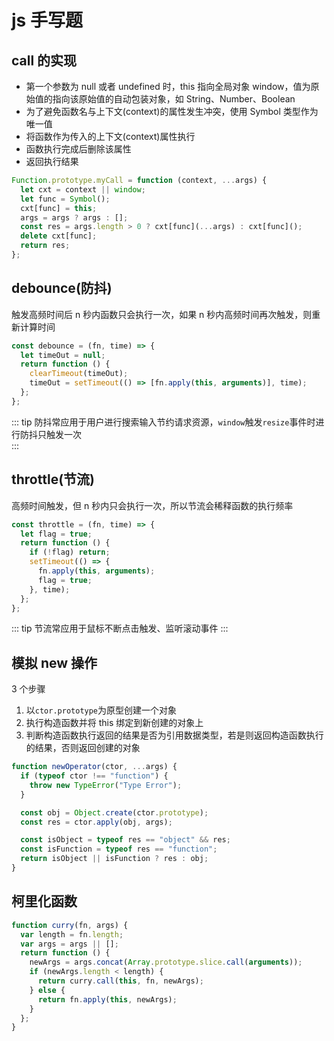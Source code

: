 # js 手写题

## call 的实现

- 第一个参数为 null 或者 undefined 时，this 指向全局对象 window，值为原始值的指向该原始值的自动包装对象，如 String、Number、Boolean
- 为了避免函数名与上下文(context)的属性发生冲突，使用 Symbol 类型作为唯一值
- 将函数作为传入的上下文(context)属性执行
- 函数执行完成后删除该属性
- 返回执行结果

```javascript
Function.prototype.myCall = function (context, ...args) {
  let cxt = context || window;
  let func = Symbol();
  cxt[func] = this;
  args = args ? args : [];
  const res = args.length > 0 ? cxt[func](...args) : cxt[func]();
  delete cxt[func];
  return res;
};
```

## debounce(防抖)

触发高频时间后 n 秒内函数只会执行一次，如果 n 秒内高频时间再次触发，则重新计算时间

```javascript
const debounce = (fn, time) => {
  let timeOut = null;
  return function () {
    clearTimeout(timeOut);
    timeOut = setTimeout(() => [fn.apply(this, arguments)], time);
  };
};
```

::: tip
防抖常应用于用户进行搜索输入节约请求资源，`window`触发`resize`事件时进行防抖只触发一次  
:::

## throttle(节流)

高频时间触发，但 n 秒内只会执行一次，所以节流会稀释函数的执行频率

```javascript
const throttle = (fn, time) => {
  let flag = true;
  return function () {
    if (!flag) return;
    setTimeout(() => {
      fn.apply(this, arguments);
      flag = true;
    }, time);
  };
};
```

::: tip
节流常应用于鼠标不断点击触发、监听滚动事件
:::

## 模拟 new 操作

3 个步骤

1. 以`ctor.prototype`为原型创建一个对象
2. 执行构造函数并将 this 绑定到新创建的对象上
3. 判断构造函数执行返回的结果是否为引用数据类型，若是则返回构造函数执行的结果，否则返回创建的对象

```javascript
function newOperator(ctor, ...args) {
  if (typeof ctor !== "function") {
    throw new TypeError("Type Error");
  }

  const obj = Object.create(ctor.prototype);
  const res = ctor.apply(obj, args);

  const isObject = typeof res == "object" && res;
  const isFunction = typeof res == "function";
  return isObject || isFunction ? res : obj;
}
```

## 柯里化函数

```javascript
function curry(fn, args) {
  var length = fn.length;
  var args = args || [];
  return function () {
    newArgs = args.concat(Array.prototype.slice.call(arguments));
    if (newArgs.length < length) {
      return curry.call(this, fn, newArgs);
    } else {
      return fn.apply(this, newArgs);
    }
  };
}
```
